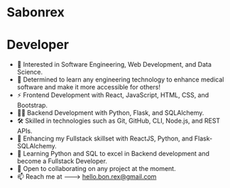# Sabonrex
# Developer
- 👀 Interested in Software Engineering, Web Development, and Data Science.
- 🚀 Determined to learn any engineering technology to enhance medical software and make it more accessible for others!
- ⚡ Frontend Development with React, JavaScript, HTML, CSS, and Bootstrap.
- 👨‍💻 Backend Development with Python, Flask, and SQLAlchemy.
- 🛠️ Skilled in technologies such as Git, GitHub, CLI, Node.js, and REST APIs.
- 🔭 Enhancing my Fullstack skillset with ReactJS, Python, and Flask-SQLAlchemy.
- 🌱 Learning Python and SQL to excel in Backend development and become a Fullstack Developer.
- 💞️ Open to collaborating on any project at the moment.
- 📫 Reach me at ---> hello.bon.rex@gmail.com

